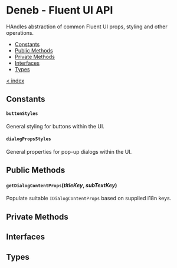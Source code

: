 # Deneb - Fluent UI API

HAndles abstraction of common Fluent UI props, styling and other operations.

-   [Constants](#constants)
-   [Public Methods](#public-methods)
-   [Private Methods](#private-methods)
-   [Interfaces](#interfaces)
-   [Types](#types)

[< index](../README.md)

## Constants

#### `buttonStyles`

General styling for buttons within the UI.

#### `dialogPropsStyles`

General properties for pop-up dialogs within the UI.

## Public Methods

#### `getDialogContentProps`(_titleKey_, _subTextKey_)

Populate suitable `IDialogContentProps` based on supplied i18n keys.

## Private Methods

## Interfaces

## Types
